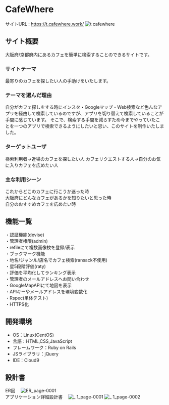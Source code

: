 # CafeWhere
サイトURL : https://t.cafewhere.work/
![t cafewhere](https://user-images.githubusercontent.com/72184121/106092822-70b4df80-6172-11eb-85c7-9721433c18a8.png)



## サイト概要
大阪府/京都府内にあるカフェを簡単に検索することのできるサイトです。


### サイトテーマ
最寄りのカフェを探したい人の手助けをいたします。


### テーマを選んだ理由
自分がカフェ探しをする時にインスタ・Googleマップ・Web検索など色んなアプリを経由して検索しているのですが、アプリを切り替えて検索していることが手間に感じています。
そこで、検索する手間を減らすため今までやっていたことを一つのアプリで検索できるようにしたいと思い、このサイトを制作いたしました。


### ターゲットユーザ
検索利用者→近場のカフェを探したい人
カフェリクエストする人→自分のお気に入りカフェを広めたい人


### 主な利用シーン
これからどこのカフェに行こうか迷った時<br>
大阪府にどんなカフェがあるかを知りたいと思った時<br>
自分のおすすめカフェを広めたい時


## 機能一覧
・認証機能(devise)<br>
・管理者権限(admin)<br>
・refileにて複数画像枚を登録/表示<br>
・ブックマーク機能<br>
・地名/ジャンル/店名でカフェ検索(ransack不使用)<br>
・星5段階評価(raty)<br>
・評価を平均化してランキング表示<br>
・管理者のメールアドレスへお問い合わせ<br>
・GoogleMapAPIにて地図を表示<br>
・APIキーやメールアドレスを環境変数化<br>
・Rspec(単体テスト)<br>
・HTTPS化<br>


## 開発環境
- OS：Linux(CentOS)
- 言語：HTML,CSS,JavaScript
- フレームワーク：Ruby on Rails
- JSライブラリ：jQuery
- IDE：Cloud9


## 設計書
ER図　
![ER_page-0001](https://user-images.githubusercontent.com/72184121/106093911-81665500-6174-11eb-8d9d-ab615a40cd46.jpg)<br>
アプリケーション詳細設計書　
![_ 1_page-0001](https://user-images.githubusercontent.com/72184121/106093967-95aa5200-6174-11eb-8762-9ca8800efcd5.jpg)
![_ 1_page-0002](https://user-images.githubusercontent.com/72184121/106093982-9a6f0600-6174-11eb-8358-af20d428a64c.jpg)
